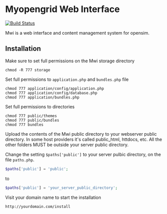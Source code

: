 Myopengrid Web Interface
===

[![Build Status](https://secure.travis-ci.org/JeffCost/mwi.png)](http://travis-ci.org/JeffCost/mwi)

Mwi is a web interface and content management system for opensim.

## Installation

Make sure to set full permissions on the Mwi storage directory

    chmod -R 777 storage
    
Set full permissions to `application.php` and `bundles.php` file

    chmod 777 application/config/application.php
    chmod 777 application/config/database.php
    chmod 777 application/bundles.php

Set full permissions to directories

    chmod 777 public/themes
    chmod 777 public/bundles
    chmod 777 bundles
    
Upload the contents of the Mwi public directory to your webserver
public directory. In some host providers it's called public_html, 
httdocs, etc. All the other folders MUST be outside your server 
public directory.

Change the setting `$paths['public']` to your server pulbic directory, on the
file `paths.php`.

```php
$paths['public'] = 'public';
```
to
```php
$paths['public'] = 'your_server_public_directory';
```

Visit your domain name to start the installation

    http://yourdomain.com/install
